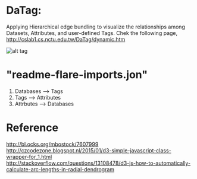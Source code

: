 # DaTag: 
Applying Hierarchical edge bundling to visualize the relationships among Datasets, Attributes, and user-defined Tags. Chek the following page, http://cslab1.cs.nctu.edu.tw/DaTag/dynamic.htm <br />

![alt tag](https://raw.githubusercontent.com/syhsu/DaTag/master/figure1.png)
# "readme-flare-imports.jon"
  1. Databases --> Tags
  2. Tags --> Attributes
  3. Attrbutes --> Databases

# Reference
http://bl.ocks.org/mbostock/7607999 <br />
http://czcodezone.blogspot.nl/2015/01/d3-simple-javascript-class-wrapper-for_1.html <br />
http://stackoverflow.com/questions/13108478/d3-js-how-to-automatically-calculate-arc-lengths-in-radial-dendrogram
